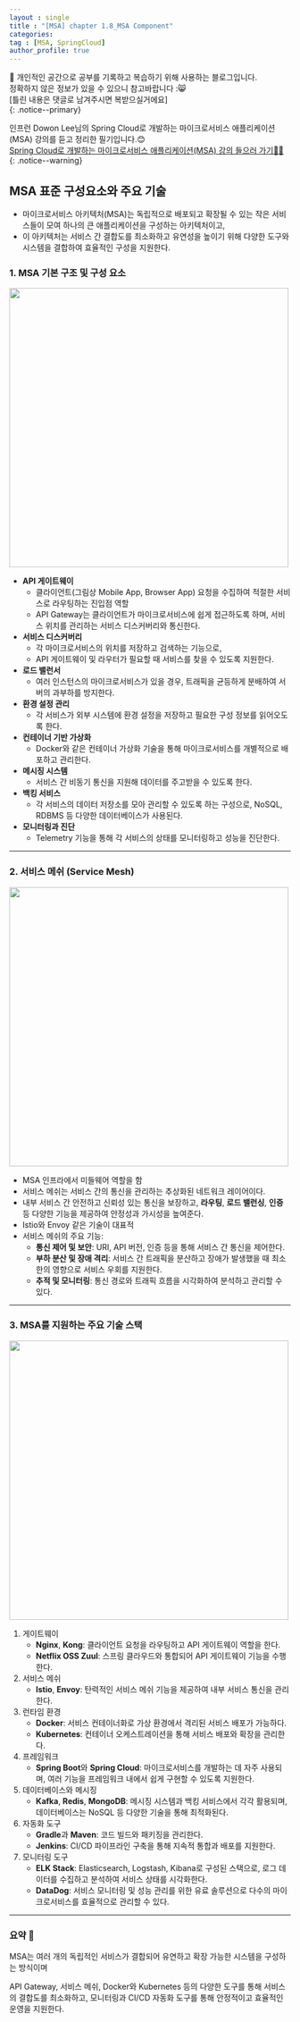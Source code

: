 ```yaml
---
layout : single
title : "[MSA] chapter 1.8_MSA Component"
categories: 
tag : [MSA, SpringCloud]
author_profile: true
---
```


📌 개인적인 공간으로 공부를 기록하고 복습하기 위해 사용하는 블로그입니다. <br>
정확하지 않은 정보가 있을 수 있으니 참고바랍니다 :😸 <br>
[틀린 내용은 댓글로 남겨주시면 복받으실거에요]  
{: .notice--primary}

인프런 Dowon Lee님의 Spring Cloud로 개발하는 마이크로서비스 애플리케이션(MSA) 강의를 듣고 정리한 필기입니다.😊<br>
[Spring Cloud로 개발하는 마이크로서비스 애플리케이션(MSA) 강의 들으러 가기👩‍🏫](https://inf.run/GHeRm)
{: .notice--warning}

## MSA 표준 구성요소와 주요 기술

- 마이크로서비스 아키텍처(MSA)는 독립적으로 배포되고 확장될 수 있는 작은 서비스들이 모여 하나의 큰 애플리케이션을 구성하는 아키텍처이고,
- 이 아키텍처는 서비스 간 결합도를 최소화하고 유연성을 높이기 위해 다양한 도구와 시스템을 결합하여 효율적인 구성을 지원한다.

### 1. MSA 기본 구조 및 구성 요소

<img src ="https://github.com/user-attachments/assets/8677f513-6654-4f9d-92a3-787a5caf78cb" width =500/>

- **API 게이트웨이**
    - 클라이언트(그림상 Mobile App, Browser App) 요청을 수집하여 적절한 서비스로 라우팅하는 진입점 역할
    - API Gateway는 클라이언트가 마이크로서비스에 쉽게 접근하도록 하며, 서비스 위치를 관리하는 서비스 디스커버리와 통신한다.
- **서비스 디스커버리**
    - 각 마이크로서비스의 위치를 저장하고 검색하는 기능으로,
    - API 게이트웨이 및 라우터가 필요할 때 서비스를 찾을 수 있도록 지원한다.
- **로드 밸런서**
    - 여러 인스턴스의 마이크로서비스가 있을 경우, 트래픽을 균등하게 분배하여 서버의 과부하를 방지한다.
- **환경 설정 관리**
    - 각 서비스가 외부 시스템에 환경 설정을 저장하고 필요한 구성 정보를 읽어오도록 한다.
- **컨테이너 기반 가상화**
    - Docker와 같은 컨테이너 가상화 기술을 통해 마이크로서비스를 개별적으로 배포하고 관리한다.
- **메시징 시스템**
    - 서비스 간 비동기 통신을 지원해 데이터를 주고받을 수 있도록 한다.
- **백킹 서비스**
    - 각 서비스의 데이터 저장소를 모아 관리할 수 있도록 하는 구성으로, NoSQL, RDBMS 등 다양한 데이터베이스가 사용된다.
- **모니터링과 진단**
    - Telemetry 기능을 통해 각 서비스의 상태를 모니터링하고 성능을 진단한다.

---

### 2. 서비스 메쉬 (Service Mesh)

<img src="https://github.com/user-attachments/assets/26822c5a-e75b-4790-a4df-2eeaa60b6c0f" width =500/>

- MSA 인프라에서 미들웨어 역할을 함
- 서비스 메쉬는 서비스 간의 통신을 관리하는 추상화된 네트워크 레이어이다.
- 내부 서비스 간 안전하고 신뢰성 있는 통신을 보장하고, **라우팅**, **로드 밸런싱**, **인증** 등 다양한 기능을 제공하여 안정성과 가시성을 높여준다.
- Istio와 Envoy 같은 기술이 대표적
- 서비스 메쉬의 주요 기능:
    - **통신 제어 및 보안**: URI, API 버전, 인증 등을 통해 서비스 간 통신을 제어한다.
    - **부하 분산 및 장애 격리**: 서비스 간 트래픽을 분산하고 장애가 발생했을 때 최소한의 영향으로 서비스 우회를 지원한다.
    - **추적 및 모니터링**: 통신 경로와 트래픽 흐름을 시각화하여 분석하고 관리할 수 있다.

---

### 3. MSA를 지원하는 주요 기술 스택

<img src="https://github.com/user-attachments/assets/7a63a5cf-0b13-4ad9-9737-df909b2b2b14" width =500/>

1. 게이트웨이
    - **Nginx**, **Kong**: 클라이언트 요청을 라우팅하고 API 게이트웨이 역할을 한다.
    - **Netflix OSS Zuul**: 스프링 클라우드와 통합되어 API 게이트웨이 기능을 수행한다.
2. 서비스 메쉬
    - **Istio**, **Envoy**: 탄력적인 서비스 메쉬 기능을 제공하여 내부 서비스 통신을 관리한다.
3. 런타임 환경
    - **Docker**: 서비스 컨테이너화로 가상 환경에서 격리된 서비스 배포가 가능하다.
    - **Kubernetes**: 컨테이너 오케스트레이션을 통해 서비스 배포와 확장을 관리한다.
4. 프레임워크
    - **Spring Boot**와 **Spring Cloud**: 마이크로서비스를 개발하는 데 자주 사용되며, 여러 기능을 프레임워크 내에서 쉽게 구현할 수 있도록 지원한다.
5. 데이터베이스와 메시징
    - **Kafka**, **Redis**, **MongoDB**: 메시징 시스템과 백킹 서비스에서 각각 활용되며, 데이터베이스는 NoSQL 등 다양한 기술을 통해 최적화된다.
6. 자동화 도구
    - **Gradle**과 **Maven**: 코드 빌드와 패키징을 관리한다.
    - **Jenkins**: CI/CD 파이프라인 구축을 통해 지속적 통합과 배포를 지원한다.
7. 모니터링 도구
    - **ELK Stack**: Elasticsearch, Logstash, Kibana로 구성된 스택으로, 로그 데이터를 수집하고 분석하여 서비스 상태를 시각화한다.
    - **DataDog**: 서비스 모니터링 및 성능 관리를 위한 유료 솔루션으로 다수의 마이크로서비스를 효율적으로 관리할 수 있다.

---

### 요약 🔗

MSA는 여러 개의 독립적인 서비스가 결합되어 유연하고 확장 가능한 시스템을 구성하는 방식이며

API Gateway, 서비스 메쉬, Docker와 Kubernetes 등의 다양한 도구를 통해 서비스의 결합도를 최소화하고, 모니터링과 CI/CD 자동화 도구를 통해 안정적이고 효율적인 운영을 지원한다.

<br>
<br>
<br>
<br>
<br>
